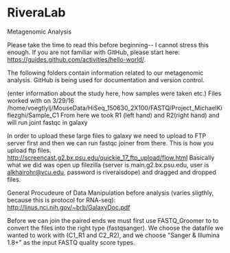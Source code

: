 # RiveraLab
Metagenomic Analysis   

  Please take the time to read this before beginning-- I cannot stress this enough. If you are not familiar with GitHub, please start here: https://guides.github.com/activities/hello-world/. 

The following folders contain information related to our metagenomic analysis. GitHub is being used for documentation and version control. 

(enter information about the study here, how samples were taken etc.)
Files worked with on 3/29/16 
/home/voegtlylj/MouseData/HiSeq_150630_2X100/FASTQ/Project_MichaelKiflezghi/Sample_C1
From here we took R1 (left hand) and R2(right hand) and will run joint fastqc in galaxy

In order to upload these large files to galaxy we need to upload to FTP server first and then we can run fastqc joiner from there. This is how you upload ftp files. http://screencast.g2.bx.psu.edu/quickie_17_ftp_upload/flow.html 
Basically what we did was open up filezilla (server is main.g2.bx.psu.edu, user is alkhairohr@vcu.edu, password is riveraisdope) and dragged and dropped files.  

General Procudeure of Data Manipulation before analysis (varies sligthly, because this is protocol for RNA-seq):
http://linus.nci.nih.gov/~brb/GalaxyDoc.pdf

Before we can join the paired ends we must first use FASTQ_Groomer to to convert the files into the right type (fastqsanger). We choose the datafile we wanted to work with (C1_R1 and C2_R2), and we choose "Sanger & Illumina 1.8+" as the input FASTQ quality score types.

